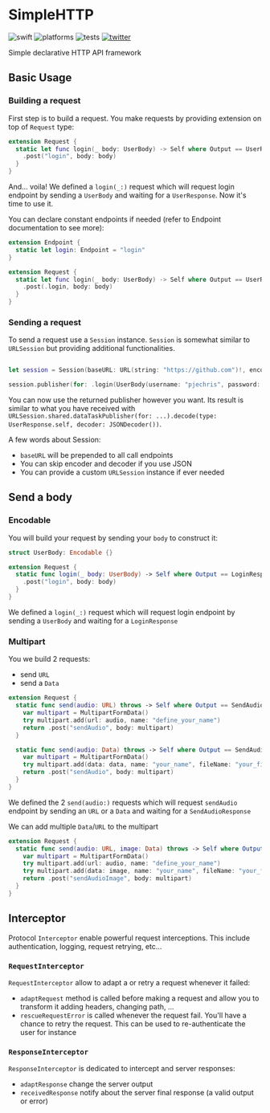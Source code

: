 # SimpleHTTP

![swift](https://img.shields.io/badge/Swift-5.5%2B-orange?logo=swift&logoColor=white)
![platforms](https://img.shields.io/badge/Platforms-iOS%20%7C%20macOS-lightgrey)
![tests](https://github.com/pjechris/SimpleHTTP/actions/workflows/test.yml/badge.svg)
[![twitter](https://img.shields.io/badge/twitter-pjechris-1DA1F2?logo=twitter&logoColor=white)](https://twitter.com/pjechris)

Simple declarative HTTP API framework

## Basic Usage

### Building a request
First step is to build a request. You make requests by providing extension on top of `Request` type:

```swift
extension Request {
  static let func login(_ body: UserBody) -> Self where Output == UserResponse {
    .post("login", body: body)
  }
}
```

And... voila! We defined a `login(_:)` request which will request login endpoint by sending a `UserBody` and waiting for a `UserResponse`. Now it's time to use it.

You can declare constant endpoints if needed (refer to Endpoint documentation to see more):

```swift
extension Endpoint {
  static let login: Endpoint = "login"
}

extension Request {
  static let func login(_ body: UserBody) -> Self where Output == UserResponse {
    .post(.login, body: body)
  }
}
```

### Sending a request

To send a request use a `Session` instance. `Session` is somewhat similar to `URLSession` but providing additional functionalities.

```swift

let session = Session(baseURL: URL(string: "https://github.com")!, encoder: JSONEncoder(), decoder: JSONDecoder())

session.publisher(for: .login(UserBody(username: "pjechris", password: "MyPassword")))

```

You can now use the returned publisher however you want. Its result is similar to what you have received with `URLSession.shared.dataTaskPublisher(for: ...).decode(type: UserResponse.self, decoder: JSONDecoder())`.

A few words about Session:

- `baseURL` will be prepended to all call endpoints
- You can skip encoder and decoder if you use JSON
- You can provide a custom `URLSession` instance if ever needed

## Send a body

### Encodable

You will build your request by sending your `body`  to construct it:

```swift
struct UserBody: Encodable {}

extension Request {
  static func login(_ body: UserBody) -> Self where Output == LoginResponse {
    .post("login", body: body)
  }
}
```

We defined a `login(_:)` request which will request login endpoint by sending a `UserBody` and waiting for a `LoginResponse`

### Multipart

You we build 2 requests:

- send `URL`
- send a `Data`

```swift
extension Request {
  static func send(audio: URL) throws -> Self where Output == SendAudioResponse {
    var multipart = MultipartFormData()
    try multipart.add(url: audio, name: "define_your_name")
    return .post("sendAudio", body: multipart)
  }

  static func send(audio: Data) throws -> Self where Output == SendAudioResponse {
    var multipart = MultipartFormData()
    try multipart.add(data: data, name: "your_name", fileName: "your_fileName", mimeType: "right_mimeType")
    return .post("sendAudio", body: multipart)
  }
}
```

We defined the 2  `send(audio:)` requests which will request `sendAudio` endpoint by sending an `URL` or a `Data` and waiting for a `SendAudioResponse`

We can add multiple `Data`/`URL` to the multipart

```swift
extension Request {
  static func send(audio: URL, image: Data) throws -> Self where Output == SendAudioImageResponse {
    var multipart = MultipartFormData()
    try multipart.add(url: audio, name: "define_your_name")
    try multipart.add(data: image, name: "your_name", fileName: "your_fileName", mimeType: "right_mimeType")
    return .post("sendAudioImage", body: multipart)
  }
}
```

## Interceptor

Protocol `Interceptor` enable powerful request interceptions. This include authentication, logging, request retrying, etc...

### `RequestInterceptor`

`RequestInterceptor` allow to adapt a or retry a request whenever it failed:

- `adaptRequest` method is called before making a request and allow you to transform it adding headers, changing path, ...
- `rescueRequestError` is called whenever the request fail. You'll have a chance to retry the request. This can be used to re-authenticate the user for instance

### `ResponseInterceptor`

`ResponseInterceptor` is dedicated to intercept and server responses:

- `adaptResponse` change the server output
- `receivedResponse` notify about the server final response (a valid output or error)
